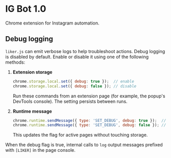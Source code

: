 # IG Bot 1.0

Chrome extension for Instagram automation.

## Debug logging

`liker.js` can emit verbose logs to help troubleshoot actions. Debug logging is disabled by default. Enable or disable it using one of the following methods:

1. **Extension storage**
   ```js
   chrome.storage.local.set({ debug: true });  // enable
   chrome.storage.local.set({ debug: false }); // disable
   ```
   Run these commands from an extension page (for example, the popup's DevTools console). The setting persists between runs.

2. **Runtime message**
   ```js
   chrome.runtime.sendMessage({ type: 'SET_DEBUG', debug: true });  // enable
   chrome.runtime.sendMessage({ type: 'SET_DEBUG', debug: false }); // disable
   ```
   This updates the flag for active pages without touching storage.

When the debug flag is true, internal calls to `log` output messages prefixed with `[LIKER]` in the page console.
